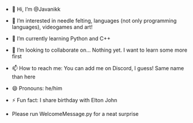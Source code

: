 - 👋 Hi, I’m @Javanikk
- 👀 I’m interested in needle felting, languages (not only programming languages), videogames and art!
- 🌱 I’m currently learning Python and C++ 
- 💞️ I’m looking to collaborate on... Nothing yet. I want to learn some more first
- 📫 How to reach me: You can add me on Discord, I guess! Same name than here
- 😄 Pronouns: he/him
- ⚡ Fun fact: I share birthday with Elton John

- Please run WelcomeMessage.py for a neat surprise

<!---
Javanikk/Javanikk is a ✨ special ✨ repository because its `README.md` (this file) appears on your GitHub profile.
You can click the Preview link to take a look at your changes.
--->

